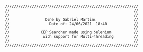     ////////////////////////////////////////////////////////////
    //                                                        //
    //                                                        //
    //                Done by Gabriel Martins                 //
    //                  Date of: 24/06/2021  18:40            //
    //                                                        //
    //              CEP Searcher made using Selenium          //
    //               with support for Multi-threading         //    
    //                                                        //
    ////////////////////////////////////////////////////////////
